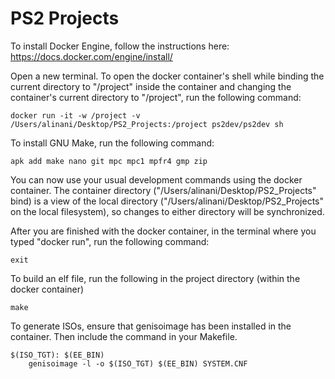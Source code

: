 # PS2 Projects

To install Docker Engine, follow the instructions here: https://docs.docker.com/engine/install/

Open a new terminal.
To open the docker container's shell while binding the current directory to "/project" inside the container and changing the container's current directory to "/project", run the following command:

```
docker run -it -w /project -v /Users/alinani/Desktop/PS2_Projects:/project ps2dev/ps2dev sh
```

To install GNU Make, run the following command:

```
apk add make nano git mpc mpc1 mpfr4 gmp zip
```

You can now use your usual development commands using the docker container.
The container directory ("/Users/alinani/Desktop/PS2_Projects" bind) is a view of the local directory ("/Users/alinani/Desktop/PS2_Projects" on the local filesystem), so changes to either directory will be synchronized.

After you are finished with the docker container, in the terminal where you typed "docker run", run the following command:

```
exit
```

To build an elf file, run the following in the project directory (within the docker container)

```
make
```

To generate ISOs, ensure that genisoimage has been installed in the container. Then include the command in your Makefile.

```
$(ISO_TGT): $(EE_BIN)
	genisoimage -l -o $(ISO_TGT) $(EE_BIN) SYSTEM.CNF
```